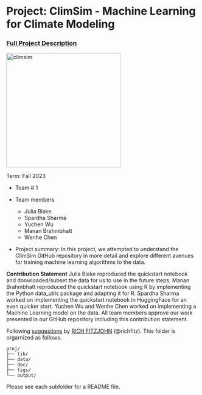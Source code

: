 # Project: ClimSim - Machine Learning for Climate Modeling


### [Full Project Description](doc/project3_desc.md)

<img src="https://leap-stc.github.io/ClimSim/_images/fig_1.png" alt="climsim" width="300"/>

Term: Fall 2023

+ Team # 1
+ Team members
	+ Julia Blake
	+ Spardha Sharma
	+ Yuchen Wu
	+ Manan Brahmbhatt
	+ Wenhe Chen

+ Project summary: In this project, we attempted to understand the ClimSim GitHub repository in more detail and explore different avenues for training machine learning algorithms to the data.

**Contribution Statement** Julia Blake reproduced the quickstart notebook and donwloaded/subset the data for us to use in the future steps. Manan Brahmbhatt reproduced the quickstart notebook using R by implementing the Python data_utils package and adapting it for R. Spardha Sharma worked on implementing the quickstart notebook in HuggingFace for an even quicker start. Yuchen Wu and Wenhe Chen worked on implementing a Machine Learning model on the data. All team members approve our work presented in our GitHub repository including this contribution statement.
	


Following [suggestions](http://nicercode.github.io/blog/2013-04-05-projects/) by [RICH FITZJOHN](http://nicercode.github.io/about/#Team) (@richfitz). This folder is orgarnized as follows.

```
proj/
├── lib/
├── data/
├── doc/
├── figs/
└── output/
```

Please see each subfolder for a README file.
